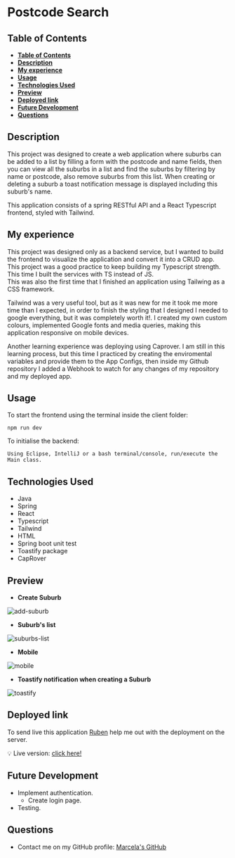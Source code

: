 # Postcode Search

## **Table of Contents** 

  - [**Table of Contents**](#table-of-contents)
  - [**Description**](#description)
  - [**My experience**](#my-experience)
  - [**Usage**](#usage)
  - [**Technologies Used**](#technologies-used)
  - [**Preview**](#preview)
  - [**Deployed link**](#deployed-link)
  - [**Future Development**](#future-development)
  - [**Questions**](#questions)


## **Description**

This project was designed to create a web application where suburbs can be added to a list by filling a form with the postcode and name fields, then you can view all the suburbs in a list and find the suburbs by filtering by name or postcode, also remove suburbs from this list. When creating or deleting a suburb a toast notification  message is displayed including this suburb's name.

This application consists of a spring RESTful API and a React Typescript frontend, styled with Tailwind.

## **My experience**

This project was designed only as a backend service, but I wanted to build the frontend to visualize the application and convert it into a CRUD app.
This project was a good practice to keep building my Typescript strength. This time I built the services with TS instead of JS.  
This was also the first time that I finished an application using Tailwing as a CSS framework.

Tailwind was a very useful tool, but as it was new for me it took me more time than I expected, in order to finish the styling that I designed I needed to google everything, but it was completely worth it!. I created my own custom colours, implemented Google fonts and media queries, making this application responsive on mobile devices.

Another learning experience was deploying using Caprover. I am still in this learning process, but this time I practiced by creating the enviromental variables and provide them to the App Configs, then inside my Github repository I added a Webhook to watch for any changes of my repository and my deployed app. 


## **Usage**
To start the frontend using the terminal inside the client folder:

```
npm run dev 
```

To initialise the backend:
```
Using Eclipse, IntelliJ or a bash terminal/console, run/execute the Main class. 
```


## **Technologies Used**

* Java
* Spring
* React
* Typescript
* Tailwind
* HTML
* Spring boot unit test
* Toastify package
* CapRover

## **Preview**

* **Create Suburb**

![add-suburb](./src/assets/img/create-suburb.png)

* **Suburb's list**

![suburbs-list](./src/assets/img/suburb-list.png)

* **Mobile**

![mobile](.//src/assets/img/mobile.png)

* **Toastify notification when creating a Suburb**

![toastify](./src/assets/img/toastify.png)

## **Deployed link**

To send live this application [Ruben](https://github.com/arg2009) help me out with the deployment on the server.

💡 Live version: [click here!](https://postcode-search.apps.marcelamejia.xyz/)

## **Future Development**

* Implement authentication.
  * Create login page.
* Testing.


## **Questions**

* Contact me on my GitHub profile: [Marcela's GitHub](https://github.com/marcelamejiao)


